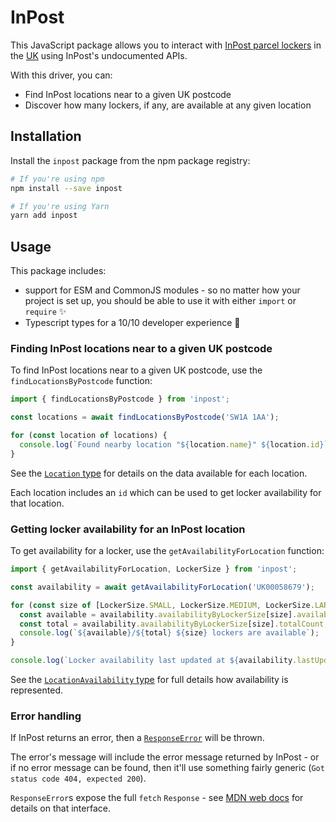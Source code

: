# InPost

This JavaScript package allows you to interact with [InPost parcel lockers](https://inpost.eu) in the [UK](https://inpost.co.uk) using InPost's undocumented APIs. 

With this driver, you can:

* Find InPost locations near to a given UK postcode
* Discover how many lockers, if any, are available at any given location

## Installation

Install the `inpost` package from the npm package registry:

```bash
# If you're using npm
npm install --save inpost

# If you're using Yarn
yarn add inpost
```

## Usage

This package includes:

* support for ESM and CommonJS modules - so no matter how your project is set up, you should be able to use it with either `import` or `require` ✨
* Typescript types for a 10/10 developer experience 🌟

### Finding InPost locations near to a given UK postcode

To find InPost locations near to a given UK postcode, use the `findLocationsByPostcode` function:

```ts
import { findLocationsByPostcode } from 'inpost';

const locations = await findLocationsByPostcode('SW1A 1AA');

for (const location of locations) {
  console.log(`Found nearby location "${location.name}" ${location.id}`);
}
```

See the [`Location` type](https://github.com/timrogers/inpost/blob/main/src/types.ts) for details on the data available for each location.

Each location includes an `id` which can be used to get locker availability for that location.

### Getting locker availability for an InPost location

To get availability for a locker, use the `getAvailabilityForLocation` function:

```ts
import { getAvailabilityForLocation, LockerSize } from 'inpost';

const availability = await getAvailabilityForLocation('UK00058679');

for (const size of [LockerSize.SMALL, LockerSize.MEDIUM, LockerSize.LARGE]) {
  const available = availability.availabilityByLockerSize[size].availableCount;
  const total = availability.availabilityByLockerSize[size].totalCount;
  console.log(`${available}/${total} ${size} lockers are available`);
}

console.log(`Locker availability last updated at ${availability.lastUpdatedAt}`);
```

See the [`LocationAvailability` type](https://github.com/timrogers/inpost/blob/main/src/types.ts) for full details how availability is represented.

### Error handling

If InPost returns an error, then a [`ResponseError`](https://github.com/timrogers/inpost/blob/main/src/errors.ts#L1) will be thrown.

The error's message will include the error message returned by InPost - or if no error message can be found, then it'll use something fairly generic (`Got status code 404, expected 200`).

`ResponseError`s expose the full `fetch` `Response` - see [MDN web docs](https://developer.mozilla.org/en-US/docs/Web/API/Response) for details on that interface.